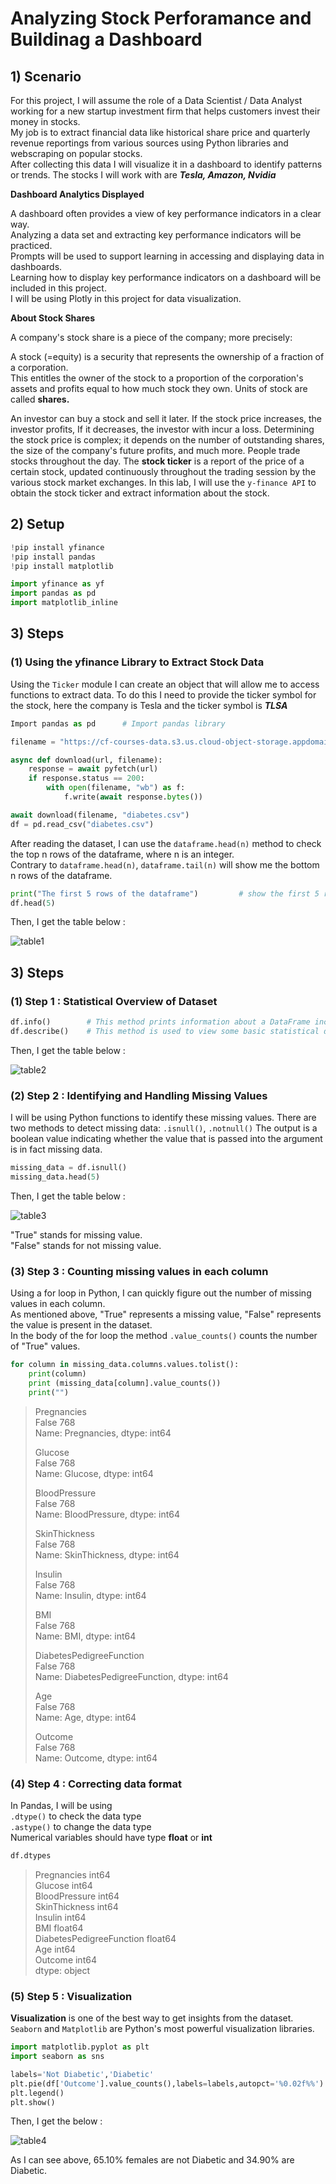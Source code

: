 # Analyzing Stock Perforamance and Buildinag a Dashboard
## 1) Scenario
For this project, I will assume the role of a Data Scientist / Data Analyst working for a new startup investment firm that helps customers invest their money in stocks.  
My job is to extract financial data like historical share price and quarterly revenue reportings from various sources using Python libraries and webscraping on popular stocks.  
After collecting this data I will visualize it in a dashboard to identify patterns or trends. The stocks I will work with are ***Tesla, Amazon, Nvidia***  

**Dashboard Analytics Displayed**

A dashboard often provides a view of key performance indicators in a clear way.  
Analyzing a data set and extracting key performance indicators will be practiced.  
Prompts will be used to support learning in accessing and displaying data in dashboards.  
Learning how to display key performance indicators on a dashboard will be included in this project.  
I will be using Plotly in this project for data visualization.  

**About Stock Shares**

A company's stock share is a piece of the company; more precisely:    

A stock (=equity) is a security that represents the ownership of a fraction of a corporation.    
This entitles the owner of the stock to a proportion of the corporation's assets and profits equal to how much stock they own. 
Units of stock are called **shares.**

An investor can buy a stock and sell it later. 
If the stock price increases, the investor profits, If it decreases, the investor with incur a loss. 
Determining the stock price is complex; it depends on the number of outstanding shares, the size of the company's future profits, and much more. 
People trade stocks throughout the day. The **stock ticker** is a report of the price of a certain stock, updated continuously throughout the trading session by the various stock market exchanges. 
In this lab, I will use the `y-finance API` to obtain the stock ticker and extract information about the stock. 

## 2) Setup

```python
!pip install yfinance
!pip install pandas
!pip install matplotlib
```
```python
import yfinance as yf
import pandas as pd
import matplotlib_inline
```

## 3) Steps
### (1) Using the yfinance Library to Extract Stock Data
Using the `Ticker` module I can create an object that will allow me to access functions to extract data. To do this I need to provide the ticker symbol for the stock, here the company is Tesla and the ticker symbol is ***TLSA***

```python
Import pandas as pd      # Import pandas library
```
```python
filename = "https://cf-courses-data.s3.us.cloud-object-storage.appdomain.cloud/IBMDeveloperSkillsNetwork-PY0101EN-SkillsNetwork/labs/Module%205/data/diabetes.csv"

async def download(url, filename):
    response = await pyfetch(url)
    if response.status == 200:
        with open(filename, "wb") as f:
            f.write(await response.bytes())

await download(filename, "diabetes.csv")
df = pd.read_csv("diabetes.csv")
```
After reading the dataset, I can use the `dataframe.head(n)` method to check the top n rows of the dataframe, where n is an integer.    
Contrary to `dataframe.head(n)`, `dataframe.tail(n)` will show me the bottom n rows of the dataframe.
```python
print("The first 5 rows of the dataframe")         # show the first 5 rows using dataframe.head() method
df.head(5)
```
Then, I get the table below :

![table1](https://github.com/Atikers/Images/blob/main/Project%20%232%20-%20image(1).jpg)

## 3) Steps
### (1) Step 1 : Statistical Overview of Dataset
```python
df.info()        # This method prints information about a DataFrame including the index dtype and columns, non-null values and memory usage.
df.describe()    # This method is used to view some basic statistical details like percentile, mean, standard deviation, etc. of a data frame or a series of numeric values.
```
Then, I get the table below :

![table2](https://github.com/Atikers/Images/blob/main/Project%20%232%20-%20image(2).jpg)

### (2) Step 2 : Identifying and Handling Missing Values
I will be using Python functions to identify these missing values. There are two methods to detect missing data:
`.isnull()`, `.notnull()`
The output is a boolean value indicating whether the value that is passed into the argument is in fact missing data.
```python
missing_data = df.isnull()
missing_data.head(5)
```
Then, I get the table below :    

![table3](https://github.com/Atikers/Images/blob/main/Project%20%232%20-%20image(3).jpg)

"True" stands for missing value.    
"False" stands for not missing value.

### (3) Step 3 : Counting missing values in each column
Using a for loop in Python, I can quickly figure out the number of missing values in each column.    
As mentioned above, "True" represents a missing value, "False" represents the value is present in the dataset.    
In the body of the for loop the method `.value_counts()` counts the number of "True" values.

```python
for column in missing_data.columns.values.tolist():
    print(column)
    print (missing_data[column].value_counts())
    print("")
```

>Pregnancies    
>False    768    
>Name: Pregnancies, dtype: int64
>
>Glucose    
>False    768    
>Name: Glucose, dtype: int64    
>
>BloodPressure    
>False    768    
>Name: BloodPressure, dtype: int64    
>
>SkinThickness    
>False    768    
>Name: SkinThickness, dtype: int64    
>
>Insulin    
>False    768    
>Name: Insulin, dtype: int64    
>
>BMI    
>False    768    
>Name: BMI, dtype: int64    
>
>DiabetesPedigreeFunction    
>False    768    
>Name: DiabetesPedigreeFunction, dtype: int64    
>
>Age    
>False    768    
>Name: Age, dtype: int64    
>
>Outcome    
>False    768    
>Name: Outcome, dtype: int64

### (4) Step 4 : Correcting data format
In Pandas, I will be using    
`.dtype()` to check the data type    
`.astype()` to change the data type    
Numerical variables should have type **float** or **int**
```python
df.dtypes
```
  
>Pregnancies                    int64    
>Glucose                        int64    
>BloodPressure                  int64    
>SkinThickness                  int64    
>Insulin                        int64    
>BMI                            float64    
>DiabetesPedigreeFunction       float64    
>Age                            int64    
>Outcome                        int64    
>dtype: object    

### (5) Step 5 : Visualization
**Visualization** is one of the best way to get insights from the dataset.    
`Seaborn` and `Matplotlib` are Python's most powerful visualization libraries.  

```python
import matplotlib.pyplot as plt
import seaborn as sns
```
```python
labels='Not Diabetic','Diabetic'
plt.pie(df['Outcome'].value_counts(),labels=labels,autopct='%0.02f%%')
plt.legend()
plt.show()
```

Then, I get the below : 

![table4](https://github.com/Atikers/Images/blob/main/Project%20%232%20-%20image(4).jpg)

As I can see above, 65.10% females are not Diabetic and 34.90% are Diabetic.

